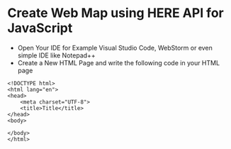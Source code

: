 # Create Web Map using HERE API for JavaScript
* Open Your IDE for Example Visual Studio Code, WebStorm or even simple IDE like Notepad++
* Create a New HTML Page and write the following code in your HTML page
```
<!DOCTYPE html>
<html lang="en">
<head>
    <meta charset="UTF-8">
    <title>Title</title>
</head>
<body>

</body>
</html>
```
